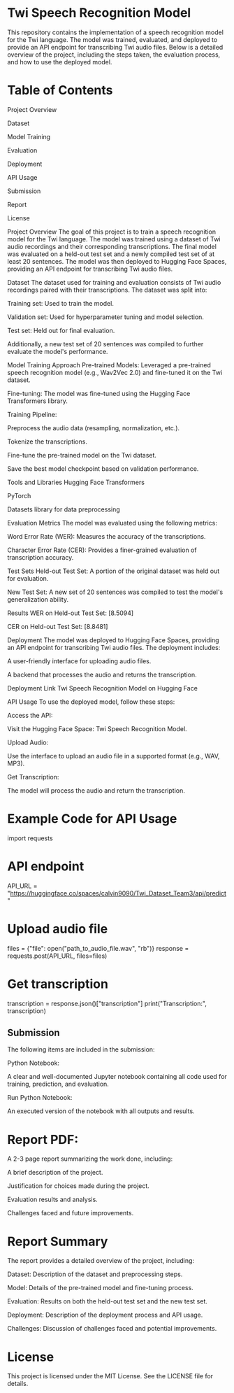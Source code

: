 # Twi Speech Recognition Model
This repository contains the implementation of a speech recognition model for the Twi language. The model was trained, evaluated, and deployed to provide an API endpoint for transcribing Twi audio files. Below is a detailed overview of the project, including the steps taken, the evaluation process, and how to use the deployed model.

# Table of Contents
Project Overview

Dataset

Model Training

Evaluation

Deployment

API Usage

Submission

Report

License

Project Overview
The goal of this project is to train a speech recognition model for the Twi language. The model was trained using a dataset of Twi audio recordings and their corresponding transcriptions. The final model was evaluated on a held-out test set and a newly compiled test set of at least 20 sentences. The model was then deployed to Hugging Face Spaces, providing an API endpoint for transcribing Twi audio files.

Dataset
The dataset used for training and evaluation consists of Twi audio recordings paired with their transcriptions. The dataset was split into:

Training set: Used to train the model.

Validation set: Used for hyperparameter tuning and model selection.

Test set: Held out for final evaluation.

Additionally, a new test set of 20 sentences was compiled to further evaluate the model's performance.

Model Training
Approach
Pre-trained Models: Leveraged a pre-trained speech recognition model (e.g., Wav2Vec 2.0) and fine-tuned it on the Twi dataset.

Fine-tuning: The model was fine-tuned using the Hugging Face Transformers library.

Training Pipeline:

Preprocess the audio data (resampling, normalization, etc.).

Tokenize the transcriptions.

Fine-tune the pre-trained model on the Twi dataset.

Save the best model checkpoint based on validation performance.

Tools and Libraries
Hugging Face Transformers

PyTorch

Datasets library for data preprocessing

Evaluation
Metrics
The model was evaluated using the following metrics:

Word Error Rate (WER): Measures the accuracy of the transcriptions.

Character Error Rate (CER): Provides a finer-grained evaluation of transcription accuracy.

Test Sets
Held-out Test Set: A portion of the original dataset was held out for evaluation.

New Test Set: A new set of 20 sentences was compiled to test the model's generalization ability.

Results
WER on Held-out Test Set: [8.5094]

CER on Held-out Test Set: [8.8481]


Deployment
The model was deployed to Hugging Face Spaces, providing an API endpoint for transcribing Twi audio files. The deployment includes:

A user-friendly interface for uploading audio files.

A backend that processes the audio and returns the transcription.

Deployment Link
Twi Speech Recognition Model on Hugging Face

API Usage
To use the deployed model, follow these steps:

Access the API:

Visit the Hugging Face Space: Twi Speech Recognition Model.

Upload Audio:

Use the interface to upload an audio file in a supported format (e.g., WAV, MP3).

Get Transcription:

The model will process the audio and return the transcription.

# Example Code for API Usage

import requests

# API endpoint
API_URL = "https://huggingface.co/spaces/calvin9090/Twi_Dataset_Team3/api/predict"

# Upload audio file
files = {"file": open("path_to_audio_file.wav", "rb")}
response = requests.post(API_URL, files=files)

# Get transcription
transcription = response.json()["transcription"]
print("Transcription:", transcription)

## Submission
The following items are included in the submission:

Python Notebook:

A clear and well-documented Jupyter notebook containing all code used for training, prediction, and evaluation.

Run Python Notebook:

An executed version of the notebook with all outputs and results.

# Report PDF:

A 2-3 page report summarizing the work done, including:

A brief description of the project.

Justification for choices made during the project.

Evaluation results and analysis.

Challenges faced and future improvements.

# Report Summary
The report provides a detailed overview of the project, including:

Dataset: Description of the dataset and preprocessing steps.

Model: Details of the pre-trained model and fine-tuning process.

Evaluation: Results on both the held-out test set and the new test set.

Deployment: Description of the deployment process and API usage.

Challenges: Discussion of challenges faced and potential improvements.

# License
This project is licensed under the MIT License. See the LICENSE file for details.
